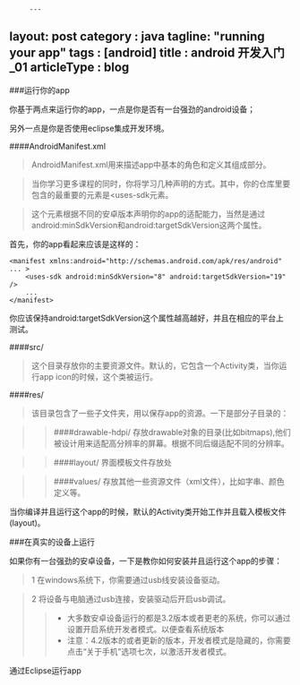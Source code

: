          ---
layout: post
category : java
tagline: "running your app"
tags : [android]
title : android 开发入门_01
articleType : blog
---

###运行你的app

你基于两点来运行你的app，一点是你是否有一台强劲的android设备；

另外一点是你是否使用eclipse集成开发环境。

####AndroidManifest.xml
>AndroidManifest.xml用来描述app中基本的角色和定义其组成部分。

>当你学习更多课程的同时，你将学习几种声明的方式。其中，你的仓库里要包含的最重要的元素是<uses-sdk元素。

>这个元素根据不同的安卓版本声明你的app的适配能力，当然是通过android:minSdkVersion和android:targetSdkVersion这两个属性。

首先，你的app看起来应该是这样的：

    <manifest xmlns:android="http://schemas.android.com/apk/res/android" ... >
        <uses-sdk android:minSdkVersion="8" android:targetSdkVersion="19" />
        ...
    </manifest>
你应该保持android:targetSdkVersion这个属性越高越好，并且在相应的平台上测试。

####src/
>这个目录存放你的主要资源文件。默认的，它包含一个Activity类，当你运行app icon的时候，这个类被运行。

####res/
>该目录包含了一些子文件夹，用以保存app的资源。一下是部分子目录的：

>>####drawable-hdpi/
>>存放drawable对象的目录(比如bitmaps),他们被设计用来适配高分辨率的屏幕。根据不同后缀适配不同的分辨率。

>>####layout/
>>界面模板文件存放处

>>####values/
>>存放其他一些资源文件（xml文件），比如字串、颜色定义等。

当你编译并且运行这个app的时候，默认的Activity类开始工作并且载入模板文件(layout)。

###在真实的设备上运行

如果你有一台强劲的安卓设备，一下是教你如何安装并且运行这个app的步骤：

>1 在windows系统下，你需要通过usb线安装设备驱动。

>2 将设备与电脑通过usb连接，安装驱动后开启usb调试。
>>* 大多数安卓设备运行的都是3.2版本或者更老的系统，你可以通过设置开启系统开发者模式。以便查看系统版本
>>* 注意：4.2版本的或者更新的版本，开发者模式是隐藏的，你需要点击“关于手机”选项七次，以激活开发者模式。

通过Eclipse运行app





